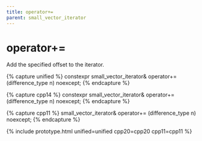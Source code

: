 ```yaml
---
title: operator+=
parent: small_vector_iterator
---
```


# operator+=

Add the specified offset to the iterator.

{% capture unified %}
<span class="cpp14">constexpr</span>
small_vector_iterator&
operator+= (difference_type n) noexcept;
{% endcapture %}

{% capture cpp14 %}
constexpr
small_vector_iterator&
operator+= (difference_type n) noexcept;
{% endcapture %}

{% capture cpp11 %}
small_vector_iterator&
operator+= (difference_type n) noexcept;
{% endcapture %}

{% include prototype.html unified=unified cpp20=cpp20 cpp11=cpp11 %}
